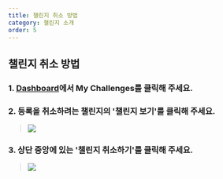 ```yaml
---
title: 챌린지 취소 방법
category: 챌린지 소개
order: 5
---
```


## 챌린지 취소 방법

### 1. [Dashboard](https://nomadcoders.co/dashboard)에서 My Challenges를 클릭해 주세요.
### 2. 등록을 취소하려는 챌린지의 '챌린지 보기'를 클릭해 주세요.
> ![](https://i.ibb.co/CKFBhH4/Group-23.png)
### 3. 상단 중앙에 있는 '챌린지 취소하기'를 클릭해 주세요.
> ![](https://i.ibb.co/3rw3f4V/Group-24.png)